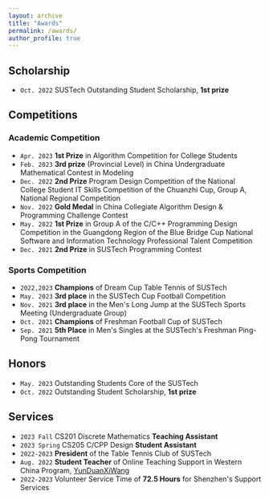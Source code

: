 ```yaml
---
layout: archive
title: "Awards"
permalink: /awards/
author_profile: true
---
```

## Scholarship

- `Oct. 2022` SUSTech Outstanding Student Scholarship, **1st prize** 

## Competitions

### Academic Competition


  - `Apr. 2023` **1st Prize** in Algorithm Competition for College Students
  - `Feb. 2023` **3rd prize** (Provincial Level) in China Undergraduate Mathematical Contest in Modeling 
  - `Dec. 2022` **2nd Prize** Program Design Competition of the National College Student IT Skills Competition of the Chuanzhi Cup, Group A, National Regional Competition 
  - `Nov. 2022` **Gold Medal** in China Collegiate Algorithm Design & Programming Challenge Contest 
  - `May. 2022` **1st Prize** in Group A of the C/C++ Programming Design Competition in the Guangdong Region of the Blue Bridge Cup National Software and Information Technology Professional Talent Competition 
  - `Dec. 2021` **2nd Prize** in SUSTech Programming Contest 

### Sports Competition

  -  `2022,2023` **Champions** of Dream Cup Table Tennis of SUSTech
  - `May. 2023` **3rd place** in the SUSTech Cup Football Competition
  - `Nov. 2021` **3rd place** in the Men's Long Jump at the SUSTech Sports Meeting (Undergraduate Group)
  - `Oct. 2021` **Champions** of Freshman Football Cup of SUSTech
  - `Sep. 2021` **5th Place** in Men's Singles at the SUSTech's Freshman Ping-Pong Tournament

## Honors

 - `May. 2023` Outstanding Students Core of the SUSTech
 - `Oct. 2022` Outstanding Student Scholarship, **1st prize** 
 

## Services

  - `2023 Fall` CS201 Discrete Mathematics **Teaching Assistant** 
  - `2023 Spring` CS205 C/CPP Design **Student Assistant** 
  - `2022-2023` **President** of the Table Tennis Club of SUSTech
  - `Aug. 2022` **Student Teacher** of Online Teaching Support in Western China Program, [YunDuanXiWang](https://space.bilibili.com/1142024190) 
  - `2022-2023` Volunteer Service Time of **72.5 Hours** for Shenzhen's Support Services 

